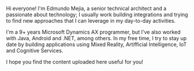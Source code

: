 Hi everyone! I'm Edmundo Mejia, a senior technical architect and a passionate about technology; I usually work building integrations and trying to find new approaches that I can leverage in my day-to-day activities. 

I'm a 9+ years Microsoft Dynamics AX programmer, but I've also worked with Java, Android and .NET, among others. In my free time, I try to stay up date by building applications using Mixed Reality, Artifficial Intelligence, IoT and Cognitive Services.

I hope you find the content uploaded here useful for you!